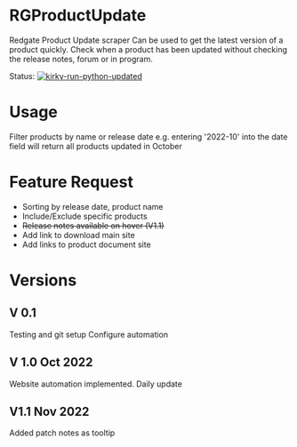 # RGProductUpdate
Redgate Product Update scraper
Can be used to get the latest version of a product quickly. 
Check when a product has been updated without checking the release notes, forum or in program.

Status:
[![kirky-run-python-updated](https://github.com/rekirky/RGProductUpdate/actions/workflows/pythonaction.yml/badge.svg)](https://github.com/rekirky/RGProductUpdate/actions/workflows/pythonaction.yml)  


# Usage
Filter products by name or release date
e.g. entering '2022-10' into the date field will return all products updated in October

# Feature Request
* Sorting by release date, product name
* Include/Exclude specific products  
* ~~Release notes available on hover (V1.1)~~
* Add link to download main site
* Add links to product document site


# Versions
## V 0.1 
Testing and git setup
Configure automation 

## V 1.0 Oct 2022
Website automation implemented. 
Daily update

## V1.1 Nov 2022
Added patch notes as tooltip
